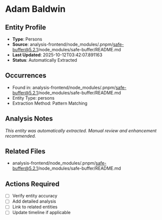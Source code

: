# Adam Baldwin

## Entity Profile
- **Type**: Persons
- **Source**: analysis-frontend/node_modules/.pnpm/safe-buffer@5.2.1/node_modules/safe-buffer/README.md
- **Last Updated**: 2025-10-12T03:42:07.891163
- **Status**: Automatically Extracted

## Occurrences
- Found in: analysis-frontend/node_modules/.pnpm/safe-buffer@5.2.1/node_modules/safe-buffer/README.md
- Entity Type: persons
- Extraction Method: Pattern Matching

## Analysis Notes
*This entity was automatically extracted. Manual review and enhancement recommended.*

## Related Files
- analysis-frontend/node_modules/.pnpm/safe-buffer@5.2.1/node_modules/safe-buffer/README.md

## Actions Required
- [ ] Verify entity accuracy
- [ ] Add detailed analysis
- [ ] Link to related entities
- [ ] Update timeline if applicable
